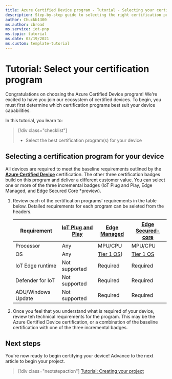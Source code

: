 ```yaml
---
title: Azure Certified Device program - Tutorial - Selecting your certification program
description: Step-by-step guide to selecting the right certification programs for your device
author: Chuckb1300
ms.author: cbroad
ms.service: iot-pnp
ms.topic: tutorial
ms.date: 03/19/2021
ms.custom: template-tutorial 
---
```


# Tutorial: Select your certification program

Congratulations on choosing the Azure Certified Device program! We're excited to have you join our ecosystem of certified devices. To begin, you must first determine which certification programs best suit your device capabilities.

In this tutorial, you learn to:

> [!div class="checklist"]
> * Select the best certification program(s) for your device

## Selecting a certification program for your device

All devices are required to meet the baseline requirements outlined by the [**Azure Certified Device**](./program-requirements-azure-certified-device.md) certification. The other three certification badges build on this program and deliver a different customer value. You can select one or more of the three incremental badges (IoT Plug and Play, Edge Managed, and Edge Secured Core *preview).

1. Review each of the certification programs' requirements in the table below. Detailed requirements for each program can be seleted from the headers.

    |Requirement|[IoT Plug and Play](./program-requirements-edge-secured-core.md)|[Edge Managed](./program-requirements-edge-managed.md)|[Edge Secured-core](./program-requirements-edge-secured-core.md)|
    ---|---|---|---
    | Processor | Any|MPU/CPU|MPU/CPU|
    | OS | Any|[Tier 1 OS](../iot-edge/support.md?view=iotedge-2018-06&preserve-view=true))|[Tier 1 OS](../iot-edge/support.md?view=iotedge-2018-06&preserve-view=true)|
    | IoT Edge runtime | Not supported |Required|Required|
    | Defender for IoT | Not supported|Required|Required|
    | ADU/Windows Update | Not supported|Required|Required|

1. Once you feel that you understand what is required of your device, review teh technical requirements for the program. This may be the Azure Certified Device certification, or a combination of the baseline certification with one of the three incremental badges. 

## Next steps

You're now ready to begin certifying your device! Advance to the next article to begin your project.
> [!div class="nextstepaction"]
>[Tutorial: Creating your project](tutorial-01-creating-your-project.md)
